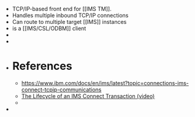 - TCP/IP-based front end for [[IMS TM]].
- Handles multiple inbound TCP/IP connections
- Can route to multiple target [[IMS]] instances
- is a [[IMS/CSL/ODBM]] client
-
-
- # References
	- https://www.ibm.com/docs/en/ims/latest?topic=connections-ims-connect-tcpip-communications
	- [The Lifecycle of an IMS Connect Transaction (video)](https://mediacenter.ibm.com/playlist/dedicated/189147413/1_cvhwa8r2/1_cgiaj7nd)
	-
-